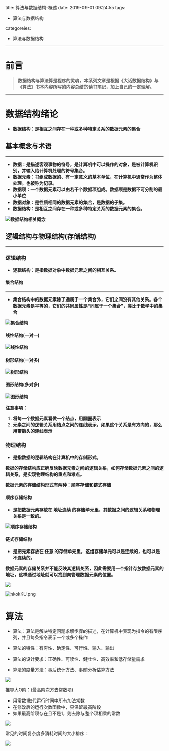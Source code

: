 title: 算法与数据结构-概述
date: 2019-09-01 09:24:55
tags:
 - 算法与数据结构

categoreies:

- 算法与数据结构

---

# 前言

> **数据结构与算法算是程序的灵魂，本系列文章是根据《大话数据结构》与《算法》书本内容所写的内容总结的读书笔记，加上自己的一定理解。**

---

# **数据结构绪论**

- **数据结构：是相互之间存在一种或多种特定关系的数据元素的集合**

## **基本概念与术语**

---

- **数据：是描述客观事物的符号，是计算机中可以操作的对象，是被计算机识别，并输入给计算机处理的符号集合。**
- **数据元素：书组成数据的、有一定意义的基本单位，在计算机中通常作为整体处理。也被称为记录。**
- **数据项：一个数据元素可以由若干个数据项组成。数据项是数据不可分割的最小单位**
- **数据对象：是性质相同的数据元素的集合，是数据的子集。**
- **数据结构：是相互之间存在一种或多种特定关系的数据元素的集合。**

**![数据结构相关概念](https://i.loli.net/2019/09/01/Z9uADXRG7HNpkbY.png)**



## **逻辑结构与物理结构(存储结构)**

---

### **逻辑结构**

- **逻辑结构：是指数据对象中数据元素之间的相互关系。**

#### **集合结构**

---

- **集合结构中的数据元素除了通属于一个集合外，它们之间没有其他关系。各个数据元素是平等的，它们的共同属性是“同属于一个集合”，类比于数学中的集合**

**![集合结构](https://s2.ax1x.com/2019/09/01/nSlNb4.png)**



#### **线性结构(一对一)**

**![线性结构](https://s2.ax1x.com/2019/09/01/nS1gS0.png)**

#### **树形结构(一对多)**

**![树形结构](https://s2.ax1x.com/2019/09/01/nS12lV.png)**

#### **图形结构(多对多)**

**![图形结构](https://s2.ax1x.com/2019/09/01/nS1RyT.png)**



**注意事项：**

1. **将每一个数据元素看做一个结点，用圆圈表示**
2. **元素之间的逻辑关系用结点之间的连线表示，如果这个关系是有方向的，那么用带箭头的连线表示**



### **物理结构**

- **是指数据的逻辑结构在计算机中的存储形式。**

**数据的存储结构应正确反映数据元素之间的逻辑关系，如何存储数据元素之间的逻辑关系，是实现物理结构的重点和难点。**

**数据元素的存储结构形式有两种：顺序存储和链式存储**

#### **顺序存储结构**

- **是把数据元素存放在 地址连续 的存储单元里，其数据之间的逻辑关系和物理关系是一致的。**

**![顺序存储结构](https://s2.ax1x.com/2019/09/01/nS3J74.png)**

#### **链式存储结构**

- **是把元素存放在 任意 的存储单元里，这组存储单元可以是连续的，也可以是不连续的。**

**数据元素的存储关系并不能反映其逻辑关系，因此需要用一个指针存放数据元素的地址，这样通过地址就可以找到向管理数据元素的位置。**

**![](https://s2.ax1x.com/2019/09/01/nS3bNj.png)**

![nkokKU.png](https://s2.ax1x.com/2019/09/03/nkokKU.png)







# 算法

- 算法：算法是解决特定问题求解步骤的描述，在计算机中表现为指令的有限序列，并且每条指令表示一个或多个操作

- 算法的特性：有穷性、确定性、可行性、输入、输出
- 算法的设计要求：正确性、可读性、健壮性、高效率和低存储量需求
- 算法的度量方法：~~事后统计方法~~、事前分析估算方法

![](https://s2.ax1x.com/2019/09/01/nS8IR1.png)

推导大O阶：(最高阶次方去常数项)

- 用常数1取代运行时间中所有加法常数
- 在修改后的运行次数函数中，只保留最高阶段
- 如果最高阶项存在且不是1，则去除与整个项相乘的常数

![](https://s2.ax1x.com/2019/09/01/nSGMLT.png)

常见的时间复杂度多消耗时间的大小排序：

![](https://s2.ax1x.com/2019/09/01/nSGleU.png)

